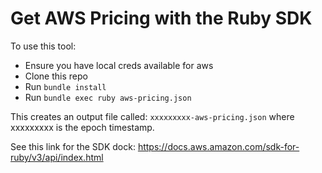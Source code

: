 # Get AWS Pricing with the Ruby SDK

To use this tool:

* Ensure you have local creds available for aws
* Clone this repo
* Run `bundle install`
* Run `bundle exec ruby aws-pricing.json`

This creates an output file called: `xxxxxxxxx-aws-pricing.json` where xxxxxxxxx is the epoch timestamp.

See this link for the SDK dock: https://docs.aws.amazon.com/sdk-for-ruby/v3/api/index.html

